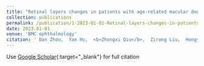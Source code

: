 ```yaml
---
title: "Retinal layers changes in patients with age-related macular degeneration treated with intravitreal anti-VEGF agents"
collection: publications
permalink: /publication/1-2023-01-01-Retinal-layers-changes-in-patients-with-age-related-macular-degeneration-treated-with-intravitreal-anti-VEGF-agents
date: 2023-01-01
venue: 'BMC ophthalmology'
citation: ' Dan Zhou,  Yan Hu,  <b>Zhongxi Qiu</b>,  Zirong Liu,  Hongyang Jiang,  Ryo Kawasaki,  Jiang Liu, &quot;Retinal layers changes in patients with age-related macular degeneration treated with intravitreal anti-VEGF agents.&quot; BMC ophthalmology, 2023.'
---
```

Use [Google Scholar](https://scholar.google.com/scholar?q=Retinal+layers+changes+in+patients+with+age+related+macular+degeneration+treated+with+intravitreal+anti+VEGF+agents){:target="_blank"} for full citation